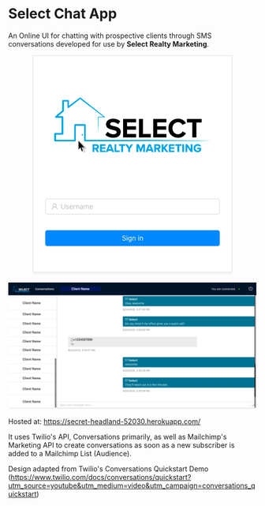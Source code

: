 # Select Chat App
An Online UI for chatting with prospective clients through SMS conversations developed for use by <b>Select Realty Marketing</b>.

<p align="center">
  <img src="https://github.com/rparmasar/select-chat-app/blob/master/Login-Page.png">
</p>

<p align="center">
  <img src="https://github.com/rparmasar/select-chat-app/blob/master/Conversation-Page.png">
</p>

Hosted at: https://secret-headland-52030.herokuapp.com/

It uses Twilio's API, Conversations primarily, as well as Mailchimp's Marketing API to create conversations as soon as a new subscriber is added to a Mailchimp List (Audience).

Design adapted from Twilio's Conversations Quickstart Demo (https://www.twilio.com/docs/conversations/quickstart?utm_source=youtube&utm_medium=video&utm_campaign=conversations_quickstart)

